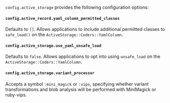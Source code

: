 
`config.active_storage` provides the following configuration options:

#### `config.active_record.yaml_column_permitted_classes`

Defaults to `[]`. Allows applications to include additional permitted classes to `safe_load()` on the `ActiveStorage::Coders::YamlColumn`.

#### `config.active_storage.use_yaml_unsafe_load`

Defaults to `false`. Allows applications to opt into using `unsafe_load` on the `ActiveStorage::Coders::YamlColumn`.

#### `config.active_storage.variant_processor`

Accepts a symbol `:mini_magick` or `:vips`, specifying whether variant transformations and blob analysis will be performed with MiniMagick or ruby-vips.
